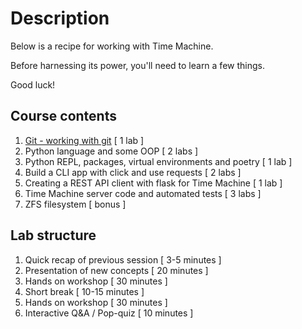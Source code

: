 # Description


Below is a recipe for working with Time Machine.

Before harnessing its power, you'll need to learn a few things.

Good luck!


## Course contents

1.  [Git - working with git](lab_1/working-with-git.md) [ 1 lab ]
2.  Python language and some OOP [ 2 labs ]
3.  Python REPL, packages, virtual environments and poetry [ 1 lab ]
4.  Build a CLI app with click and use requests [ 2 labs ]
5.  Creating a REST API client with flask for Time Machine [ 1 lab ]
6.  Time Machine server code and automated tests [ 3 labs ]
7.  ZFS filesystem [ bonus ]

## Lab structure

1.  Quick recap of previous session [ 3-5 minutes ]
2.  Presentation of new concepts [ 20 minutes ]
3.  Hands on workshop [ 30 minutes ]
4.  Short break [ 10-15 minutes ]
5.  Hands on workshop [ 30 minutes ]
6.  Interactive Q&A / Pop-quiz [ 10 minutes ]
